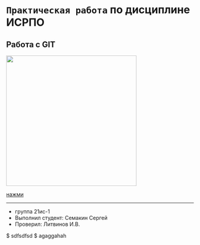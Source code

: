 # ``Практическая работа`` по дисциплине ИСРПО

## Работа с GIT

<p><img src="https://proprikol.ru/wp-content/uploads/2019/10/krasivye-kartinki-pandy-na-rabochij-stol-32.jpg" width = "350"></p> 

<p><a href="http://news-24.ru/wp-content/uploads/2020/11/e03e7416d18bb4b.jpg">нажми</a></p>

-----

* группа 21ис-1
* Выполнил студент: Семакин Сергей
* Проверил: Литвинов И.В.

$ sdfsdfsd
$ agaggahah

